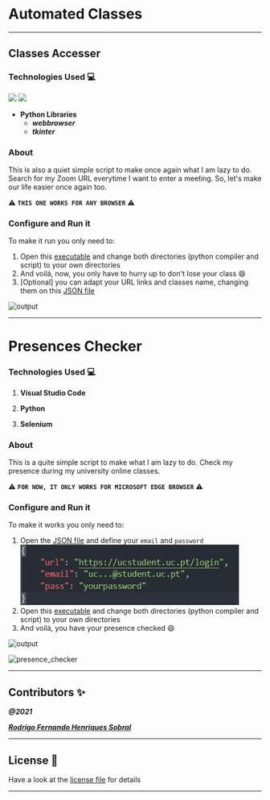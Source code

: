 # Automated Classes
___ 
## Classes Accesser
### Technologies Used :computer:

<img src="https://img.icons8.com/color/48/000000/python--v1.png"/> <img src="https://img.icons8.com/fluency/48/000000/visual-studio-code-2019.png"/>

- **Python Libraries**
    - ***webbrowser***
    - ***tkinter***

### About
This is also a quiet simple script to make once again what I am lazy to do. Search for my Zoom URL everytime I want to enter a meeting. So, let's make our life easier once again too.

:warning: **`THIS ONE WORKS FOR ANY BROWSER`** :warning:

### Configure and Run it
To make it run you only need to:
1) Open this [executable](ClassesAccesser/AccessClass.bat) and change both directories (python compiler and script) to your own directories
2) And voilá, now, you only have to hurry up to don't lose your class :smile:
3) [Optional] you can adapt your URL links and classes name, changing them on this [JSON file](ClassesAccesser/URLDatabase.json)

![output](ClassesAccesser/screenshot.png)
___
# Presences Checker

### Technologies Used :computer:

1) **Visual Studio Code**

2) **Python**

3) **Selenium**

### About
This is a quite simple script to make what I am lazy to do. Check my presence during my university online classes.

:warning: **`FOR NOW, IT ONLY WORKS FOR MICROSOFT EDGE BROWSER`** :warning:

### Configure and Run it
To make it works you only need to:
1) Open the [JSON file](PresencesChecker/DataFile.json) and define your `email` and `password`
![data structure](PresencesChecker/data_structure.png)
2) Open this [executable](PresencesChecker/CheckPresence.bat) and change both directories (python compiler and script) to your own directories
3) And voilá, you have your presence checked :smile:

![output](PresencesChecker/terminal_output.png)

![presence_checker](PresencesChecker/presence_checked.png)
___
## **Contributors** :sparkles:

<html><i><b>@2021</b></i></html>

***[Rodrigo Fernando Henriques Sobral](https://github.com/RodrigoSobral2000)***
___
## License :link:
Have a look at the [license file](LICENSE) for details
___
